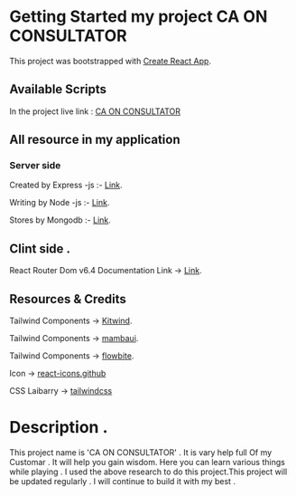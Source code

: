 # Getting Started my project CA ON CONSULTATOR

This project was bootstrapped with [Create React App](https://github.com/facebook/create-react-app).

## Available Scripts

In the project live link : [CA ON CONSULTATOR](https://ca-on-web.web.app)

## All resource in my application

### Server side

Created by Express -js :- [Link](http://expressjs.com/).

Writing by Node -js :- [Link](https://nodejs.org/en/download/).

Stores by Mongodb :- [Link](https://www.mongodb.com/).

## Clint side .

React Router Dom v6.4
Documentation Link -> [Link](https://reactrouter.com/en/main/start/tutorial).

## Resources & Credits

Tailwind Components -> [Kitwind](https://kitwind.io/products/kometa/components).

Tailwind Components -> [mambaui](mambaui.com/).

Tailwind Components -> [flowbite](https://flowbite.com/).

Icon -> [react-icons.github](https://react-icons.github.io/)

CSS Laibarry -> [tailwindcss](https://tailwindcss.com/docs/guides/create-react-app)

# Description .

This project name is 'CA ON CONSULTATOR' . It is vary help full Of my Customar . It will help you gain wisdom. Here you can learn various things while playing . I used the above research to do this project.This project will be updated regularly . I will continue to build it with my best .
